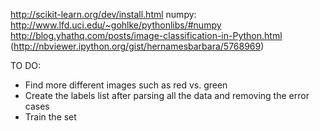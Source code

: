 http://scikit-learn.org/dev/install.html
numpy: http://www.lfd.uci.edu/~gohlke/pythonlibs/#numpy
http://blog.yhathq.com/posts/image-classification-in-Python.html (http://nbviewer.ipython.org/gist/hernamesbarbara/5768969)

TO DO:

- Find more different images such as red vs. green
- Create the labels list after parsing all the data and removing the error cases
- Train the set